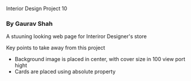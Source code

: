 Interior Design Project 10

### By Gaurav Shah

A stuuning looking web page for Interiror Designer's store

Key points to take away from this project

<ul>
<li>Background image is placed in center, with cover size in 100 view port hight
<li>Cards are placed using absolute property 
</ul>
